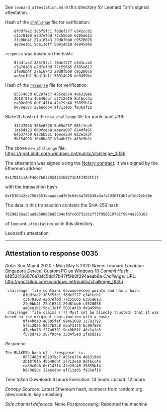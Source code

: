 See `leonard_attestation.md` in this directory for Leonard Tan's signed attestation.

Hash of the [`challenge`](https://ppot.blob.core.windows.net/public/challenge_0035) file for verification:

```
    8fddfae2 385f5fc1 f6def277 e341ccb2
    c3a78108 e2d7efdd 77c556b5 6305e612
    2fe0bb4f 27a16743 29d8fbb0 c9520076
    ae8ee1b1 5da13eff 58914d28 de9459be
```

`response` was based on the hash:

```
    8fddfae2 385f5fc1 f6def277 e341ccb2
    c3a78108 e2d7efdd 77c556b5 6305e612
    2fe0bb4f 27a16743 29d8fbb0 c9520076
    ae8ee1b1 5da13eff 58914d28 de9459be
```

Hash of the [`response`](https://ppot.blob.core.windows.net/public/response_0035_leonard) file for verification:

```
    8557483d 85297ec7 455ce374 406319a6
    2b18f0fa 4b640dbf a7712e19 8df6cc4a
    ca80c0b6 0ef147f4 42e29c48 35855b14
    b070e58c 32aecdb4 af713e05 f936af1b
```

Blake2b hash of the `new_challenge` file for participant #36:

```
    33247048 366e6228 5a69d257 601f1ee5
    2aa5d123 8b0fceb8 aaaca087 614dfa95
    6eb377b9 683bb551 16ece5d4 023e3e3f
    5b154993 1048ba07 b5a4b37c 463e9b2c
```

The above `new_challenge` file: https://ppot.blob.core.windows.net/public/challenge_0036

The attestation was signed using the [Notary contract](https://etherscan.io/address/0x62700146f115fe08ca37be4a3a91935b28dfbc08#writeContract). It was signed by the Ethereum address
```
0x17D51c1AdF4de7b637654231E0271bAF34D3FC17
```
with the transaction hash 
```
0xf830442ce7564553ebaaecad369c0db3a7d9b38a8afa7926ff4b7af1bd2cb60e
```
The data in this transaction contains the SHA-256 hash 
```
762902b6a2caa9850806bd5c34efbfc0d731cb2ff3f058519781f9944a283108
```
of `leonard_attestation.md` in this directory.

Leonard's attestation:
***

Attestation to response 0035
----------------------------

*Date*: Sun May 4 2020 - Mon May 5 2020
*Name*: Leonard
*Location*: Singapore
*Device*: Custom PC on Windows 10
*Commit Hash*: bf852c168676a7afc5dd17b47ff9b8f394aeab8a
*Challenge*:
URL: http://ppot.blob.core.windows.net/public/challenge_0035

```
`challenge` file contains decompressed points and has a hash:
        8fddfae2 385f5fc1 f6def277 e341ccb2
        c3a78108 e2d7efdd 77c556b5 6305e612
        2fe0bb4f 27a16743 29d8fbb0 c9520076
        ae8ee1b1 5da13eff 58914d28 de9459be
`challenge` file claims (!!! Must not be blindly trusted) that it was based on the original contribution with a hash:
        8fa4bda0 e8305faf 99461689 11782792
        5f9c2025 9237b9c0 dea73175 6c907526
        47eeba78 f27a0391 9ec8b6ff 46c1afa3
        f57bd7a5 307f9c4e 35d4f5ed 2fabd316
```

*Response*:
```
The BLAKE2b hash of `./response` is:
        8557483d 85297ec7 455ce374 406319a6
        2b18f0fa 4b640dbf a7712e19 8df6cc4a
        ca80c0b6 0ef147f4 42e29c48 35855b14
        b070e58c 32aecdb4 af713e05 f936af1b
```

*Time taken* 
Download: 6 hours
Execution: 14 hours
Upload: 12 hours

*Entropy Sources*:
Latest Ethereum hash, numbers from random.org, /dev/random, key smashing

*Side channel defences*: None
*Postprocessing*: 
Rebooted the machine
